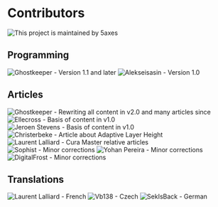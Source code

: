 Contributors
====
![This project is maintained by 5axes](../images/contributors/5axes.png)

Programming
----
![Ghostkeeper - Version 1.1 and later](../images/contributors/Ghostkeeper.png)
![Alekseisasin - Version 1.0](../images/contributors/Alekseisasin.png)

Articles
----
![Ghostkeeper - Rewriting all content in v2.0 and many articles since](../images/contributors/Ghostkeeper.png)
![Ellecross - Basis of content in v1.0](../images/contributors/Ellecross.jpg)
![Jeroen Stevens - Basis of content in v1.0](../images/contributors/no_avatar.svg)
![Christerbeke - Article about Adaptive Layer Height](../images/contributors/Christerbeke.jpg)
![Laurent Lalliard - Cura Master relative articles](../images/contributors/5axes.png)
![Sophist - Minor corrections](../images/contributors/Sophist.jpg)
![Yohan Pereira - Minor corrections](../images/contributors/yohan-pereira.png)
![DigitalFrost - Minor corrections](../images/contributors/DigitalFrost.jpg)

Translations
----
![Laurent Lalliard - French](../images/contributors/5axes.png)
![Vb138 - Czech](../images/contributors/Vb138.png)
![SekIsBack - German](../images/contributors/Sekisback.jpg)
